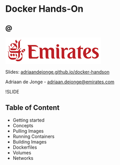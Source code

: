 # Docker Hands-On
## @  <!-- .element: style="margin: 50px 0px 0px 0px" -->

![Emirates Logo](img/emirates-medium.png) <!-- .element: style="margin: 50px 0px 80px 0px" class="noborder" -->

Slides: [adriaandejonge.github.io/docker-handson](http://adriaandejonge.github.io/docker-handson)

Adriaan de Jonge - [adriaan.dejonge@emirates.com](adriaan.dejonge@emirates.com)

!SLIDE

## Table of Content

 * Getting started
 * Concepts
 * Pulling Images
 * Running Containers
 * Building Images
 * Dockerfiles
 * Volumes
 * Networks
